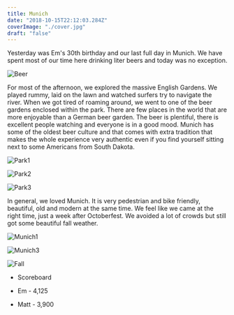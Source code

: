 ```yaml
---
title: Munich
date: "2018-10-15T22:12:03.284Z"
coverImage: "./cover.jpg"
draft: "false"
---
```


Yesterday was Em's 30th birthday and our last full day in Munich. We have spent most of our time here drinking liter beers and today was no exception. 

![Beer](./birthday_beer.jpg "Em with a birthday beer")

For most of the afternoon, we explored the massive English Gardens. We played rummy, laid on the lawn and watched surfers try to navigate the river. When we got tired of roaming around, we went to one of the beer gardens enclosed within the park. There are few places in the world that are more enjoyable than a German beer garden. The beer is plentiful, there is excellent people watching and everyone is in a good mood. Munich has some of the oldest beer culture and that comes with extra tradition that makes the whole experience very authentic even if you find yourself sitting next to some Americans from South Dakota.

![Park1](./park1.jpg)

![Park2](./park2.jpg)

![Park3](./park3.jpg)

In general, we loved Munich. It is very pedestrian and bike friendly, beautiful, old and modern at the same time. We feel like we came at the right time, just a week after Octoberfest. We avoided a lot of crowds but still got some beautiful fall weather. 

![Munich1](./munich1.jpg)

![Munich3](./munich3.jpg)

![Fall](./fall.jpg)

* Scoreboard

* Em - 4,125
* Matt - 3,900